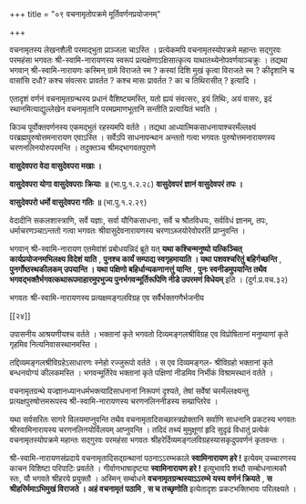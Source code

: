 +++
title = "०९ वचनामृतोपक्रमे मूर्तिवर्णनप्रयोजनम्"

+++

वचनामृतस्य लेखनशैली परमाद्भुता प्राञ्जला चाऽस्ति । प्रत्येकमपि वचनामृतस्योपक्रमे महान्तः सद्गुरवः परमहंसा भगवतः श्री-स्वामि-नारायणस्य स्वरूपं प्रत्यक्षेणाऽक्षिसात्कृत्य याथातथ्येनोपवर्णयाञ्चक्रुः । तद्यथा भगवान् श्री-स्वामि-नारायणः कस्मिन् ग्रामे विराजते स्म ? कस्यां दिशि मुखं कृत्वा विराजते स्म ? कीदृशानि च वासांसि दधौ? कश्च संवत्सरः प्रावर्तत ? कश्च मासः प्रावर्तत ? का च तिथिरासीत् ? इत्यादि ।

एतादृशं वर्णनं वचनामृतग्रन्थस्य प्रधानं वैशिष्ट्यमस्ति, यतो ह्ययं संवत्सरः, इयं तिथिः, अयं वासरः, इदं स्थानमित्याद्युल्लेखेन वचनामृतानि परमप्रमाणभूतानि सन्तीति प्रत्यायितं भवति ।

किञ्च पूर्वोक्तवर्णनस्य एकमद्भुतं रहस्यमपि वर्तते । तद्यथा आध्यात्मिकसाधनायाश्चरमँल्लक्ष्यं परब्रह्मपुरुषोत्तमनारायण एवाऽस्ति । सर्वेऽपि साधनापन्थान अन्ततो गत्वा भगवतः पुरुषोत्तमनारायणस्य चरणनलिनयोरुपरमन्ति । तदुक्तञ्च श्रीमद्भागवतपुराणे

**वासुदेवपरा वेदा वासुदेवपरा मखाः ।** 

**वासुदेवपरा योगा वासुदेवपराः क्रियाः ॥** (भा.पु.१.२.२८) **वासुदेवपरं ज्ञानं वासुदेवपरं तपः ।** 

**वासुदेवपरो धर्मो वासुदेवपरा गतिः ॥** (भा.पु.१.२.२९)

वेदादीनि सकलशास्त्राणि, सर्वे यज्ञाः, सर्वा यौगिकसाधनाः, सर्वे च श्रौतविधयः, सर्वविधं ज्ञानम्, तपः, धर्माचरणञ्चाऽन्ततो गत्वा भगवतः श्रीवासुदेवनारायणस्य चरणाऽब्जयोरेवोपरतिं प्राप्नुवन्ति ।

भगवान् श्री-स्वामि-नारायण एतमेवांशं प्रबोधयन्निदं ब्रूते यत् **यथा कश्चिन्मनुष्यो यत्किञ्चित् कार्यप्रयोजनमभिलक्ष्य विदेशं याति** ,  **पुनश्च कार्यं सम्पाद्य स्वगृहमायाति । यथा पशवश्चरितुं बहिर्गच्छन्ति** ,  **पुनर्गोष्ठस्थकीलकम् उपयान्ति । यथा पक्षिणो बहिर्धान्यकणानत्तुं यान्ति** ,  **पुनः स्वनीडमुपयान्ति तथैव भगवद्भक्तैर्भगवत्कथारूपमाहारमुपभुज्य पुनर्भगवन्मूर्तिरूपिणि नीडे उपरमणं विधेयम्** इति । (दुर्ग.प्र.वच.३२)

भगवतः श्री-स्वामि-नारायणस्य प्रत्यक्षमङ्गलविग्रह एव सर्वैर्भक्तगणैर्भजनीय



[[२४]]

उपासनीय आश्रयणीयश्च वर्तते । भक्तानां कृते भगवतो दिव्यमङ्गलश्रीविग्रह एव विप्रोषितानां मनुष्याणां कृते गृहमिव नित्यनिवासस्थानमस्ति ।

तद्दिव्यमङ्गलश्रीविग्रहेऽसाधारणः स्नेहो रज्जुरूपो वर्तते । स एव दिव्यमङ्गल- श्रीविग्रहो भक्तानां कृते बन्धनयोग्यं कीलकमस्ति । भगवन्मूर्तिरेव भक्तानां कृते पक्षिणां नीडमिव निर्भीकं विश्रामस्थानं वर्तते ।

वचनामृतग्रन्थे यज्ज्ञानध्यानधर्मभक्त्यादिसाधनानां निरूपणं दृश्यते, तेषां सर्वेषां चरमँल्लक्ष्यन्तु प्रत्यक्षपुरुषोत्तमरूपस्य श्री-स्वामि-नारायणस्य चरणनलिननीडस्य सम्प्राप्तिरेव ।

यथा सर्वसरितः सागरे विलयमाप्नुवन्ति तथैव वचनामृतादिसच्छास्त्रप्रोक्तानि सर्वाणि साधनानि प्रकटस्य भगवतः श्रीस्वामिनारायस्य चरणनलिनयोर्विलयम् आप्नुवन्ति । तदिदं तथ्यं मुमुक्षूणां हृदि सुदृढं विधातुं प्रत्येकं वचनामृतस्योपक्रमे महान्तः सद्गुरवः परमहंसा भगवतः श्रीहरेर्दिव्यमङ्गलविग्रहस्यासकृदुपवर्णनं कृतवन्तः ।

श्री-स्वामि-नारायणसंप्रदाये वचनामृतादिसद्ग्रन्थानां पठनाऽऽरम्भकाले **स्वामिनारायण हरे !** इत्येवम् उच्चारणस्य काचन विशिष्टा परिपाटिः प्रवर्तते । गीर्वाणभाषादृष्ट्या **स्वामिनारायण हरे !** इत्युभावपि शब्दौ सम्बोधनात्मकौ स्तः, यौ भगवते श्रीहरये प्रयुक्तौ । अस्मिन् सम्बोधने **वचनामृतग्रन्थस्याऽऽरम्भे यस्य वर्णनं क्रियते** ,  **स श्रीहरिर्ममाऽभिमुखं विराजते । अहं वचनामृतं पठामि** ,  **स च तच्छृणोति** इत्येतादृशः प्रकटभक्तिभावः परिलक्ष्यते ।
